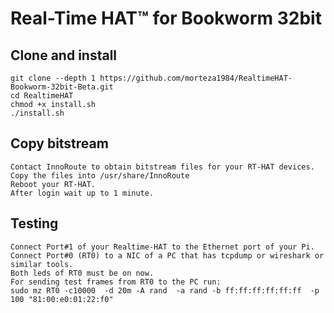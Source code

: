 Real-Time HAT™ for Bookworm 32bit
===


## Clone and install

```
git clone --depth 1 https://github.com/morteza1984/RealtimeHAT-Bookworm-32bit-Beta.git
cd RealtimeHAT
chmod +x install.sh
./install.sh
```
## Copy bitstream

```
Contact InnoRoute to obtain bitstream files for your RT-HAT devices.
Copy the files into /usr/share/InnoRoute 
Reboot your RT-HAT.
After login wait up to 1 minute.
```

## Testing

```
Connect Port#1 of your Realtime-HAT to the Ethernet port of your Pi.
Connect Port#0 (RT0) to a NIC of a PC that has tcpdump or wireshark or similar tools.
Both leds of RT0 must be on now.
For sending test frames from RT0 to the PC run:
sudo mz RT0 -c10000  -d 20m -A rand  -a rand -b ff:ff:ff:ff:ff:ff  -p 100 "81:00:e0:01:22:f0"



```
